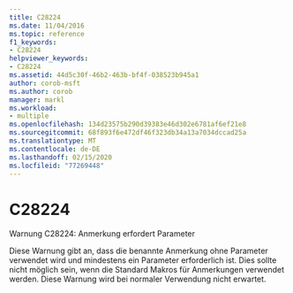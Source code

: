 ```yaml
---
title: C28224
ms.date: 11/04/2016
ms.topic: reference
f1_keywords:
- C28224
helpviewer_keywords:
- C28224
ms.assetid: 44d5c30f-46b2-463b-bf4f-038523b945a1
author: corob-msft
ms.author: corob
manager: markl
ms.workload:
- multiple
ms.openlocfilehash: 134d23575b290d39383e46d302e6781af6ef21e8
ms.sourcegitcommit: 68f893f6e472df46f323db34a13a7034dccad25a
ms.translationtype: MT
ms.contentlocale: de-DE
ms.lasthandoff: 02/15/2020
ms.locfileid: "77269448"
---
```

# <a name="c28224"></a>C28224
Warnung C28224: Anmerkung erfordert Parameter

 Diese Warnung gibt an, dass die benannte Anmerkung ohne Parameter verwendet wird und mindestens ein Parameter erforderlich ist. Dies sollte nicht möglich sein, wenn die Standard Makros für Anmerkungen verwendet werden. Diese Warnung wird bei normaler Verwendung nicht erwartet.
